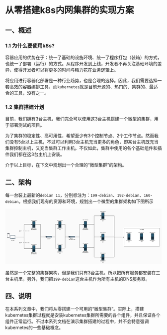 # 从零搭建k8s内网集群的实现方案

## 一、概述

### 1.1 为什么要使用k8s?

容器应用的优势在于：统一了基础的设施环境、统一了程序打包（装箱）的方式，也统一了部署（运行）的方式。从程序开发到上线，开发者不再关注基础环境的差异，使得开发者可以将更多的时间与精力花在业务逻辑上。

将应用进行容器化部署是一种行业趋势，也是合理的选择。因此，我们需要选择一套高效的容器编排工具，而`kubernetes`就是目前开源的、热门的、集群的、最适合的工具，没有之一。

### 1.2 集群搭建计划

目前，我们拥有3台主机，我们完全可以使用这3台主机搭建一个微型的集群，用于部署测试的项目。

为了集群的稳定性、高可用性，希望至少有3个控制节点、2个工作节点。然而我们没有5台以上主机，不过可以利用3台主机充当更多的角色，即某台主机既充当集群控制主机，又充当集群工作主机。不仅如此，集群中使用的各个基础组件和插件我们都在这3台主机上安装。

介于以上目标，在下文中规划出一个合理的“微型集群”的架构。

## 二、架构

每一台装上最新的`debian 11`，分别标注为：`199-debian`、`192-debian`、`160-debian`。根据我们现有的资源和环境，规划出一个微型的集群架构如下图所示

![readme](./img/readme.jpg)

虽然是一个完整的集群架构，但是我们只有3台主机，所以把所有服务都安装在三台主机里。另外，我们把`199-debian`这台主机作为所有主机的DNS服务器。

## 四、说明

在本系列文章中，我们将从零搭建一个可用的“微型集群”。实际上，搭建kubernetes集群过程就是安装kubernetes集群所需要的各个组件，并且保证各个组件正常运行。不过本系列文档在演示集群搭建的过程中，并不会特意强调kubernetes的一些基础概念。

